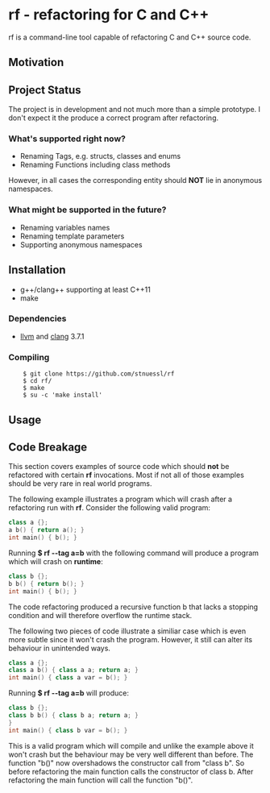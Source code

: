 # rf - refactoring for C and C++

rf is a command-line tool capable of refactoring C and C++ source code.

## Motivation

## Project Status

The project is in development and not much more than a simple prototype.
I don't expect it the produce a correct program after refactoring.

### What's supported right now?

* Renaming Tags, e.g. structs, classes and enums
* Renaming Functions including class methods

However, in all cases the corresponding entity should __NOT__ lie in
anonymous namespaces.

### What might be supported in the future?

* Renaming variables names
* Renaming template parameters
* Supporting anonymous namespaces

## Installation

* g++/clang++ supporting at least C++11
* make

### Dependencies

* [llvm](http://llvm.org/) and [clang](http://clang.llvm.org/) 3.7.1

### Compiling

```
    $ git clone https://github.com/stnuessl/rf
    $ cd rf/
    $ make
    $ su -c 'make install'
```

## Usage

## Code Breakage

This section covers examples of source code which should __not__ be 
refactored with certain __rf__ invocations. Most if not all of those examples
should be very rare in real world programs.


The following example illustrates a program which will crash after a refactoring
run with __rf__.
Consider the following valid program:
```cpp
class a {};
a b() { return a(); }
int main() { b(); }
```
Running __$ rf --tag a=b__ with the following command will produce a 
program which will crash on __runtime__:
```cpp
class b {};
b b() { return b(); }
int main() { b(); }
```
The code refactoring produced a recursive function b that lacks a stopping 
condition and will therefore overflow the runtime stack.

The following two pieces of code illustrate a similiar case which is even more 
subtle since it won't crash the program. However, it still can alter its 
behaviour in unintended ways.
```cpp
class a {};
class a b() { class a a; return a; }
int main() { class a var = b(); }
```

Running __$ rf --tag a=b__ will produce:

```cpp
class b {};
class b b() { class b a; return a; }
}
int main() { class b var = b(); }
```

This is a valid program which will compile and unlike the example above it won't
crash but the behaviour may be very well different than before.
The function "b()" now overshadows the constructor call from "class b".
So before refactoring the main function calls the constructor of class b.
After refactoring the main function will call the function "b()".
